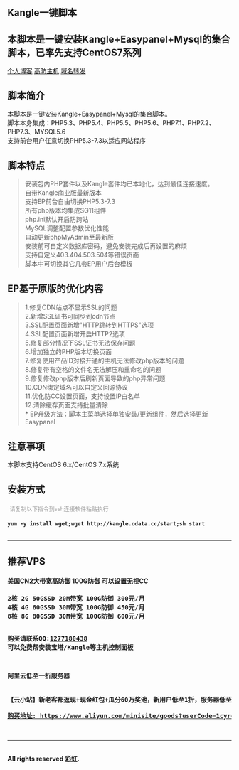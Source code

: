 
<!DOCTYPE html>
<html xmlns="http://www.w3.org/1999/xhtml" xml:lang="en" lang="en">
<head>
<title>Kangle一键脚本</title>
<meta charset="UTF-8">
<meta name="viewport" content="width=device-width, initial-scale=1">
<meta name="keywords" content="kangle,easypanel,kangle商业版,kangle破解版,kangle一键脚本,kangle.odata.cc" />
<meta name="description" content="本脚本是一键安装Kangle+Easypanel+Mysql的集合脚本。脚本本身集成：PHP5.3-7.3、MYSQL5.6。使用方便，功能强大。" />
<link href='//fonts.loli.net/css?family=Open+Sans:400,700' rel='stylesheet' type='text/css'>
<link rel="stylesheet" href="style.css">
<style>
	h4 span {
    font-size: 0.9em;
    margin-left: 5px;
    color: #999;
    font-weight: 400;
	}
	.site-footer-credits a {
	color: #819198;
	}
	section div{
	margin-bottom: 30px;
	}
	.highlighter-rouge{
	margin-bottom: 20px;
	}
</style>
<script>
function stop(){
return false;
}
document.oncontextmenu=stop;
</script>
</head>
<body>
<section class="page-header">
<h1 class="project-name">Kangle一键脚本</h1>
<h2 class="project-tagline">本脚本是一键安装Kangle+Easypanel+Mysql的集合脚本，已率先支持CentOS7系列</h2>
<a href="http://blog.cccyun.cc/" target="_blank" class="btn">个人博客</a>
<a href="http://www.cccyun.net/" target="_blank" class="btn">高防主机</a>
<a href="http://url.cccyun.cc/" target="_blank" class="btn">域名转发</a>
</section>
<section class="main-content">
<div>
<h1><a href="#header-info"></a>脚本简介</h1>
<div>
<p>本脚本是一键安装Kangle+Easypanel+Mysql的集合脚本。<br />
脚本本身集成：PHP5.3、PHP5.4、PHP5.5、PHP5.6、PHP7.1、PHP7.2、PHP7.3、MYSQL5.6<br />
支持前台用户任意切换PHP5.3-7.3以适应网站程序<br />
</p>
</div>
</div>
<div>
<h2><a href="#header-point"></a>脚本特点</h2>
<div>
<blockquote>
<p>安装包内PHP套件以及Kangle套件均已本地化，达到最佳连接速度。<br />
自带Kangle商业版最新版本<br />
支持EP前台自由切换PHP5.3-7.3<br />
所有php版本均集成SG11组件<br />
php.ini默认开启防跨站<br />
MySQL调整配置参数优化性能<br />
自动更新phpMyAdmin至最新版<br />
安装前可自定义数据库密码，避免安装完成后再设置的麻烦<br />
支持自定义403.404.503.504等错误页面<br />
脚本中可切换其它几套EP用户后台模板</p>
</blockquote>
</div>
<div id="hideCity">
<h2><a href="#header-point"></a>EP基于原版的优化内容</h2>
<div>
<blockquote>
<p>1.修复CDN站点不显示SSL的问题<br />
2.新增SSL证书可同步到cdn节点<br />
3.SSL配置页面新增"HTTP跳转到HTTPS"选项<br />
4.SSL配置页面新增开启HTTP2选项<br />
5.修复部分情况下SSL证书无法保存问题<br />
6.增加独立的PHP版本切换页面<br />
7.修复使用产品ID对接开通的主机无法修改php版本的问题<br />
8.修复带有空格的文件名无法解压和重命名的问题<br />
9.修复修改php版本后刷新页面导致的php异常问题<br />
10.CDN绑定域名可以自定义回源协议<br />
11.优化防CC设置页面，支持设置IP白名单<br />
12.清除缓存页面支持批量清除<br />
* EP升级方法：脚本主菜单选择单独安装/更新组件，然后选择更新Easypanel</p>
</blockquote>
</div>
</div>
<div>
<h2><a href="#header-attention"></a>注意事项</h2>
<div>
<p>本脚本支持CentOS 6.x/CentOS 7.x系统
</p>
</div>
</div>
<div>
<h2><a href="#header-install"></a>安装方式</h2>
<div>
<h4><span>请复制以下指令到ssh连接软件粘贴执行</span></h4>
<div class="highlighter-rouge"><div class="highlight"><pre class="highlight"><strong><code>yum -y install wget;wget http://kangle.odata.cc/start;sh start</code></strong>
</pre></div></div>
<hr />
</div>
</div>
<div id="aff">
<h2><a href="#header-aff"></a>推荐VPS</h2>
<div>
<h4>美国CN2大带宽高防御 100G防御 可以设置无视CC</h4>
<div class="highlighter-rouge"><div class="highlight"><pre class="highlight"><strong>2核 2G 50GSSD 20M带宽 100G防御 300元/月
4核 4G 60GSSD 30M带宽 100G防御 450元/月
8核 8G 80GSSD 30M带宽 100G防御 600元/月

购买请联系QQ:<a href="http://wpa.qq.com/msgrd?v=3&uin=1277180438&site=qq&menu=yes" target="_blank">1277180438</a>
可以免费帮安装宝塔/Kangle等主机控制面板
</pre></div></div>
<h4>阿里云低至一折服务器</h4>
<div class="highlighter-rouge"><div class="highlight"><pre class="highlight"><strong>
【云小站】新老客都返现+现金红包+瓜分60万奖池，新用户低至1折，服务器低至89元/年<br/>
<a href="https://www.aliyun.com/minisite/goods?userCode=1cyrqim7
" target="_blank">购买地址: https://www.aliyun.com/minisite/goods?userCode=1cyrqim7
</a></strong>
</pre></div></div>
<!--h4>阿里云香港冰点价服务器</h4>
<div class="highlighter-rouge"><div class="highlight"><pre class="highlight"><strong>1核 1G 25G 30M带宽 月限流量1T 24元/月

<a href="http://t.cn/EtGqEAO" target="_blank">领券地址: http://t.cn/EtGqEAO</a>
<a href="https://common-buy.aliyun.com/?commodityCode=swas&userCode=1cyrqim7&regionId=cn-hongkong" target="_blank">购买地址: https://common-buy.aliyun.com/?commodityCode=swas&#38;userCode=1cyrqim7&#38;regionId=cn-hongkong</a></strong>
</pre></div></div-->
<hr />
</div>
</div>
<footer class="site-footer">
<span class="site-footer-owner">All rights reserved <a href="#">彩虹</a>.</span>
</footer>
</section>
<script src="https://pv.sohu.com/cityjson?ie=utf-8" type="text/javascript"></script>
<script>
if(returnCitySN['cname'].indexOf("湖南")>-1){
document.getElementById("hideCity").style.display="none";
}
</script>
</body>
</html>
